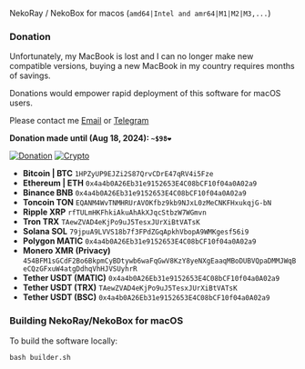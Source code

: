 NekoRay / NekoBox for macos (`amd64|Intel and amr64|M1|M2|M3,...`)

### Donation

Unfortunately, my MacBook is lost and I can no longer make new compatible versions, buying a new MacBook in my country requires months of savings.

Donations would empower rapid deployment of this software for macOS users.

Please contact me [Email](mailto:naqdi.ab@gmail.com) or [Telegram](https://telegram.me/abbasnaqdi)

**Donation made until (Aug 18, 2024): `~$98❤️`**

[![Donation](https://img.shields.io/badge/Donation-blue)]() [![Crypto](https://img.shields.io/badge/Crypto-gray)]()
- **Bitcoin | BTC**  `1HPZyUP9EJZi2S87QrvCDrE47qRV4i5Fze`
- **Ethereum | ETH** `0x4a4b0A26Eb31e9152653E4C08bCF10f04a0A02a9`
- **Binance BNB** `0x4a4b0A26Eb31e9152653E4C08bCF10f04a0A02a9`
- **Toncoin TON** `EQANM4WvTNMHRUrAVOKfbz9kb9NJxL0zMeCNKFHxukqjG-bN`
- **Ripple XRP** `rfTULmHKFhkiAkuAhAkXJqcStbzW7WGmvn`
- **Tron TRX** `TAewZVAD4eKjPo9uJ5TesxJUrXiBtVATsK`
- **Solana SOL** `79jpuA9LVVS18b7f3FPdZGqApkhVbopA9WMKgesf56i9`
- **Polygon MATIC** `0x4a4b0A26Eb31e9152653E4C08bCF10f04a0A02a9`
- **Monero XMR (Privacy)** `454BFM1sGCdF2Bo6BkpmCyBDtywb6waFqGwV8KzY8yeNXgEaaqMBoDUBVQpaDMMJWqBeCQzGFxuW4atgDdhqVhHJVSUyhrR`
- **Tether USDT (MATIC)** `0x4a4b0A26Eb31e9152653E4C08bCF10f04a0A02a9`
- **Tether USDT (TRX)** `TAewZVAD4eKjPo9uJ5TesxJUrXiBtVATsK`
- **Tether USDT (BSC)** `0x4a4b0A26Eb31e9152653E4C08bCF10f04a0A02a9`

### Building NekoRay/NekoBox for macOS

To build the software locally:

```
bash builder.sh
```
